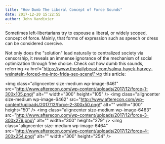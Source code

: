 ```yaml
---
title: "How Dumb The Liberal Concept of Force Sounds"
date: 2017-12-20 15:22:55
author: John Vandivier
---
```




Sometimes left-libertarians try to espouse a liberal, or widely scoped, concept of force. Mainly, that forms of expression such as speech or dress can be considered coercive.

Not only does the \"solution\" lead naturally to centralized society via censorship, it reveals an immense ignorance of the mechanism of social optimization through free choice. Check out how dumb this sounds, referring <a href=\"https://www.thedailybeast.com/salma-hayek-harvey-weinstein-forced-me-into-frida-sex-scene\">to this article</a>:

<img class=\"aligncenter size-medium wp-image-6461\" src=\"http://www.afterecon.com/wp-content/uploads/2017/12/force-1-300x105.png\" alt=\"\" width=\"300\" height=\"105\" /> <img class=\"aligncenter size-medium wp-image-6462\" src=\"http://www.afterecon.com/wp-content/uploads/2017/12/force-2-300x50.png\" alt=\"\" width=\"300\" height=\"50\" /> <img class=\"aligncenter size-medium wp-image-6463\" src=\"http://www.afterecon.com/wp-content/uploads/2017/12/force-3-300x279.png\" alt=\"\" width=\"300\" height=\"279\" /> <img class=\"aligncenter size-medium wp-image-6464\" src=\"http://www.afterecon.com/wp-content/uploads/2017/12/force-4-300x254.png\" alt=\"\" width=\"300\" height=\"254\" />